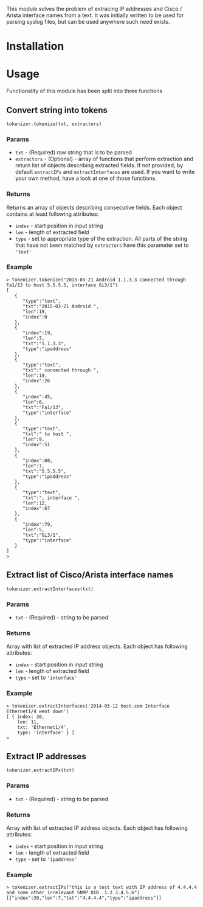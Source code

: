 This module solves the problem of extracing IP addresses and Cisco / Arista interface names from a text. It was initially written to be used for parsing syslog files, but can be used anywhere such need exists.


# Installation


# Usage 
Functionality of this module has been split into three functions
## Convert string into tokens
```
tokenizer.tokenize(txt, extractors)
```

### Params
* `txt` - (Required) raw string that is to be parsed
* `extractors` - (Optional) - array of functions that perform extraction and return list of objects describing extracted fields. If not provided, by default `extractIPs` and `extractInterfaces` are used. If you want to write your own method, have a look at one of those functions.

### Returns
Returns an array of objects describing consecutive fields. 
Each object contains at least following attributes:
* `index` - start position in input string
* `len` - length of extracted field
* `type` - set to appropriate type of the extraction. All parts of the string that have not been matched by `extractors` have this parameter set to `'text'`

### Example
```
> tokenizer.tokenize("2015-03-21 Android 1.1.3.3 connected through Fa1/13 to host 5.5.5.5, interface Gi3/1")
[
   {
      "type":"text",
      "txt":"2015-03-21 Android ",
      "len":19,
      "index":0
   },
   {
      "index":19,
      "len":7,
      "txt":"1.1.3.3",
      "type":"ipaddress"
   },
   {
      "type":"text",
      "txt":" connected through ",
      "len":19,
      "index":26
   },
   {
      "index":45,
      "len":6,
      "txt":"Fa1/13",
      "type":"interface"
   },
   {
      "type":"text",
      "txt":" to host ",
      "len":9,
      "index":51
   },
   {
      "index":60,
      "len":7,
      "txt":"5.5.5.5",
      "type":"ipaddress"
   },
   {
      "type":"text",
      "txt":", interface ",
      "len":12,
      "index":67
   },
   {
      "index":79,
      "len":5,
      "txt":"Gi3/1",
      "type":"interface"
   }
]
>
```



## Extract list of Cisco/Arista interface names
`tokenizer.extractInterfaces(txt)`
### Params
* `txt` - (Required) - string to be parsed
### Returns
Array with list of extracted IP address objects. Each object has following attributes:
* `index` - start position in input string
* `len` - length of extracted field
* `type` - set to `'interface'`

### Example
```
> tokenizer.extractInterfaces('2014-03-12 host.com Interface Ethernet1/4 went down')
[ { index: 30,
    len: 11,
    txt: 'Ethernet1/4',
    type: 'interface' } ]
>
```

## Extract IP addresses
`tokenizer.extractIPs(txt)`

### Params
* `txt` - (Required) - string to be parsed

### Returns
Array with list of extracted IP address objects. Each object has following attributes:
* `index` - start position in input string
* `len` - length of extracted field
* `type` - set to `'ipaddress'`

### Example
```
> tokenizer.extractIPs("this is a test text with IP address of 4.4.4.4 and some other irrelevant SNMP OID .1.2.3.4.5.6")
[{"index":39,"len":7,"txt":"4.4.4.4","type":"ipaddress"}]
```


